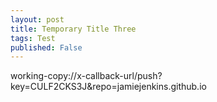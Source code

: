 ```yaml
---
layout: post
title: Temporary Title Three
tags: Test
published: False
---
```


working-copy://x-callback-url/push?key=CULF2CKS3J&repo=jamiejenkins.github.io
